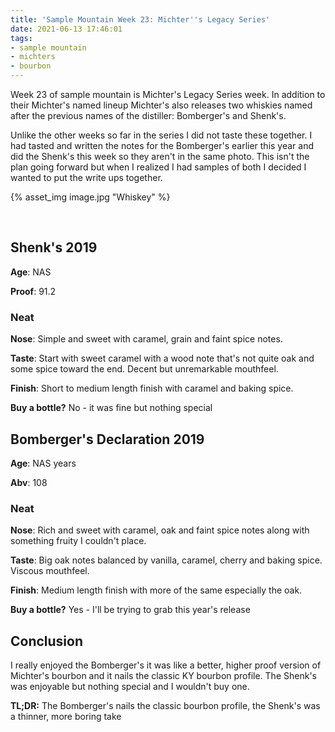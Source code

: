 ```yaml
---
title: 'Sample Mountain Week 23: Michter''s Legacy Series'
date: 2021-06-13 17:46:01
tags:
- sample mountain
- michters
- bourbon
---
```


Week 23 of sample mountain is Michter's Legacy Series week. In addition to their Michter's named lineup Michter's also releases two whiskies named after the previous names of the distiller: Bomberger's and Shenk's.

Unlike the other weeks so far in the series I did not taste these together. I had tasted and written the notes for the Bomberger's earlier this year and did the Shenk's this week so they aren't in the same photo. This isn't the plan going forward but when I realized I had samples of both I decided I wanted to put the write ups together.

{% asset_img image.jpg "Whiskey" %}

&nbsp;

## Shenk's 2019

**Age**: NAS

**Proof**: 91.2

### Neat
**Nose**: Simple and sweet with caramel, grain and faint spice notes.

**Taste**: Start with sweet caramel with a wood note that's not quite oak and some spice toward the end. Decent but unremarkable mouthfeel.

**Finish**: Short to medium length finish with caramel and baking spice.

**Buy a bottle?** No - it was fine but nothing special


## Bomberger's Declaration 2019
**Age**: NAS years

**Abv**: 108

### Neat
**Nose**: Rich and sweet with caramel, oak and faint spice notes along with something fruity I couldn't place.

**Taste**: Big oak notes balanced by vanilla, caramel, cherry and baking spice. Viscous mouthfeel.

**Finish**: Medium length finish with more of the same especially the oak. 

**Buy a bottle?** Yes - I'll be trying to grab this year's release


## Conclusion
I really enjoyed the Bomberger's it was like a better, higher proof version of Michter's bourbon and it nails the classic KY bourbon profile. The Shenk's was enjoyable but nothing special and I wouldn't buy one. 

**TL;DR:** The Bomberger's nails the classic bourbon profile, the Shenk's was a thinner, more boring take



